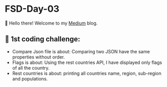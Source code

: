 # FSD-Day-03

👋 Hello there! Welcome to my [Medium](https://medium.com/@rithickshival16) blog.

## 📝 1st coding challenge:
- Compare Json file is about: Comparing two JSON have the same properties without order.
- Flags is about: Using the rest countries API, I have displayed only flags of all the country.
- Rest countries is about: printing all countries name, region, sub-region and populations.
